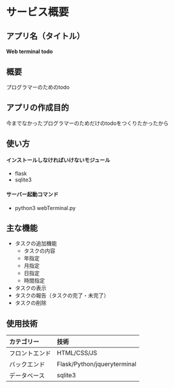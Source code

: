 # サービス概要
## アプリ名（タイトル）
#### Web terminal todo
## 概要
プログラマーのためのtodo
## アプリの作成目的
今までなかったプログラマーのためだけのtodoをつくりたかったから
## 使い方
#### インストールしなければいけないモジュール
- flask
- sqlite3
#### サーバー起動コマンド
- python3 webTerminal.py
## 主な機能
- タスクの追加機能
    - タスクの内容
    - 年指定
    - 月指定
    - 日指定
    - 時間指定
- タスクの表示
- タスクの報告（タスクの完了・未完了）
- タスクの削除
## 使用技術
| カテゴリー    | 技術 |
| :---------- | :----------|
| フロントエンド | HTML/CSS/JS |
| バックエンド   | Flask/Python/jqueryterminal |
| データベース   | sqlite3 |